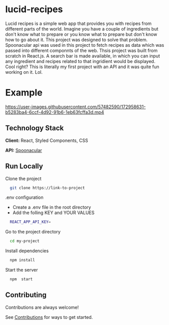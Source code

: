 # lucid-recipes
Lucid recipes is a simple web app that provides you with recipes from different parts of the world. Imagine you have a couple of ingredients but don't know what to prepare or you know what to prepare but don't know how to go about it. This project was designed to solve that problem. Spoonacular api was used in this project to fetch recipes as data which was passed into different componnts of the web. Thsis project was built from scratch in React.js. A search bar is made available, in which you can input any ingredient and recipes related to that ingridient would be displayed. Cool right? This is literally my first project with an API and it was quite fun working on it. Lol.


# Example


https://user-images.githubusercontent.com/57482590/172958631-b5283ba4-6ccf-4d92-91b6-1eb63fcffa3d.mp4

## Technology Stack

**Client:** React, Styled Components, CSS

**API:** [Spoonacular](https://spoonacular.com/food-api)

## Run Locally

Clone the project

```bash
  git clone https://link-to-project
```
.env configuration

- Create a .env file in the root directory
- Add the folling KEY and YOUR VALUES
```bash
  REACT_APP_API_KEY=
```

Go to the project directory

```bash
  cd my-project
```

Install dependencies

```bash
  npm install
```

Start the server

```bash
  npm  start
```

## Contributing

Contributions are always welcome!

See [Contributions](https://docs.github.com/en/get-started/quickstart/contributing-to-projects) for ways to get started.
